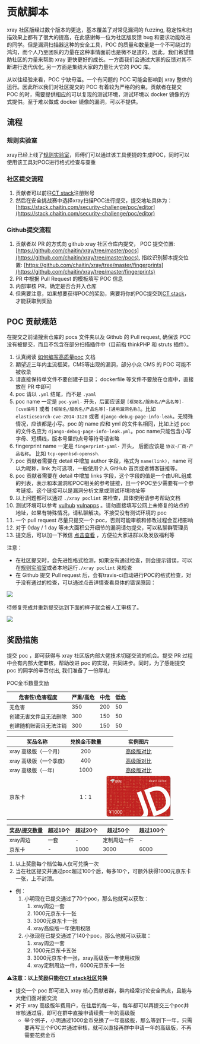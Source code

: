 # 贡献脚本

xray 社区版经过数个版本的更迭，基本覆盖了对常见漏洞的 fuzzing, 稳定性和扫描效果上都有了很大的提高，在此感谢每一位为社区版反馈 bug 和要求功能改进的同学。但是漏洞扫描器这种的安全工具，POC 的质量和数量是一个不可绕过的鸿沟，而个人乃至团队的力量在这种事情面前也是微不足道的，因此，我们希望借助社区的力量来帮助 xray 更快更好的成长。一方面我们会通过大家的反馈对其不断进行迭代优化, 另一方面是集结大家的力量壮大它的 POC 库。

从以往经验来看，POC 宁缺毋滥。一个有问题的 POC 可能会影响到 xray 整体的运行。因此所以我们对社区提交的 POC 有着较为严格的约束。贡献者在提交 POC 的时，需要提供相应的可以复现的测试环境，测试环境以 docker 镜像的方式提供。至于难以做成 docker 镜像的漏洞，可以不提供。

## 流程
### 规则实验室

xray已经上线了[规则实验室](https://poc.xray.cool)，师傅们可以通过该工具便捷的生成POC，同时可以使用该工具对POC进行格式检查与查重

### 社区提交流程

1. 贡献者可以前往[CT stack](https://stack.chaitin.com)注册账号
2. 然后在安全挑战赛中选择xray扫描POC进行提交，提交地址具体为：[https://stack.chaitin.com/security-challenge/poc/editor](https://stack.chaitin.com/security-challenge/poc/editor)

### Github提交流程

1. 贡献者以 PR 的方式向 github xray 社区仓库内提交， POC 提交位置: [https://github.com/chaitin/xray/tree/master/pocs](https://github.com/chaitin/xray/tree/master/pocs), 指纹识别脚本提交位置: [https://github.com/chaitin/xray/tree/master/fingerprints](https://github.com/chaitin/xray/tree/master/fingerprints)
2. PR 中根据 Pull Request 的模板填写 POC 信息
3. 内部审核 PR，确定是否合并入仓库
4. 但需要注意，如果想要获得POC的奖励，需要将你的POC提交到[CT stack](https://stack.chaitin.com)，才能获取到奖励

## POC 贡献规范

在提交之前请搜索仓库的 pocs 文件夹以及 Github 的 Pull request, 确保该 POC 没有被提交，而且不包含在部分扫描插件中（目前指 thinkPHP 和 struts 插件）。

1. 认真阅读 [如何编写高质量poc](guide/high_quality_poc.md) 文档
2. 期望近三年内主流框架，CMS等出现的漏洞，部分小众 CMS 的 POC 可能不被收录
3. 请直接保持单文件不要创建子目录； dockerfile 等文件不要放在仓库中，直接放在 PR 中即可
4. poc 请以 `.yml` 结尾，而不是 `.yaml`
5. poc name 一定是 `poc-yaml-` 开头，后面应该是 `[框架名/服务名/产品名等]-[cve编号]` 或者 `[框架名/服务名/产品名等]-[通用漏洞名称]`。比如 `elasticsearch-cve-2014-3120` 或者 `django-debug-page-info-leak`。无特殊情况，应该都是小写。poc 的 name 应和 yml 的文件名相同，比如上述 poc 的文件名应为 `django-debug-page-info-leak.yml`。poc name只能包含小写字母、短横线，版本号里的点号等符号请省略
6. fingerprint name 一定是 `fingerprint-yaml-` 开头， 后面应该是 `协议-厂商-产品名称`。 比如 `tcp-openbsd-openssh`.
7. poc 贡献者需要在 detail 中增加 author 字段，格式为 `name(link)`，name 可以为昵称，link 为可选项，一般使用个人 GitHub 首页或者博客链接等。
8. poc 贡献者需要在 detail 中增加 links 字段，这个字段的值是一个由URL组成的列表，表示和本漏洞和POC相关的参考链接，且一个POC至少需要有一个参考链接。这个链接可以是漏洞分析文章或测试环境地址等
9. 以上问题都可以通过 `./xray poclint` 来检查，具体使用请参考帮助文档
10. 测试环境可以参考 [vulhub](https://github.com/vulhub/vulhub/) [vulnapps](https://github.com/Medicean/VulApps) 。请勿直接填写公网上未修复的站点的地址，如果有特殊情况，请私聊解决。不接受没有测试环境的 poc
11. 一个 pull request 尽量只提交一个 poc，否则可能审核和修改过程会互相影响
12. 对于 0day / 1 day 等未大面积公开细节的漏洞请勿提交，可以私聊群管理员
13. 提交后，可以加一下微信 [点击查看](guide/feedback.md#反馈渠道) ，方便拉大家进群以及发放福利等

注意：
+ 在社区提交时，会先进性格式检测，如果没有通过检查，则会提示错误，可以在[规则实验室](https://poc.xray.cool)或者本地运行`./xray poclint` 来检查
+ 在 Github 提交 Pull request 后，会有travis-ci自动进行POC的格式检查，对于没有通过的检查，可以通过点击详情查看具体的错误原因：

![](../assets/contribute/fail-detail.jpg)

待修复完成并重新提交达到下面的样子就会被人工审核了。

![](../assets/contribute/pr.jpg)

## 奖励措施

提交 poc ，即可获得与 xray 社区版内部大佬技术切磋交流的机会。提交 PR 过程中会有内部大佬审核，帮助改进 poc 的实现，共同进步。同时，为了感谢提交 poc 的同学的辛苦付出, 我们准备了一份厚礼:

POC金币数量奖励

| 危害性\\危害程度   | 严重/高危 | 中危  | 低危  |
|-------------|-------|-----|-----|
| 无危害         | 350   | 200 | 50  |
| 创建无害文件且无法删除 | 300   | 150 | 50  |
| 创建随机账密且无法注销 | 300   | 150 | 50  |


|奖品名称 | 兑换金币数量 | 实例图片|
|---- |:--:| :----:|
|xray 高级版（一个月) |  200 | [高级版对比](generic/compare.md)|
|xray 高级版（一个季度) |  400 | [高级版对比](generic/compare.md)|
|xray 高级版（一年) |  1000 | [高级版对比](generic/compare.md)|
|京东卡 | 1：1 | ![](../assets/contribute/JD1000.png)|

| 奖品\\提交数量 | 超过10个 | 超过20个 | 超过50个  | 超过100个 |
|----------|-------|-------|--------|--------|
| xray周边   | 一套    | -     | 定制周边一件 | -      |
| 京东卡      | -     | 1000  | 3000   | 6000   |

1. 以上奖励每个档位每人仅可兑换一次
2. 当在社区提交并通过poc超过100个后，每多10个，可额外获得1000元京东卡一张，上不封顶。

- 例：
  1. 小明现在已提交通过了70个poc，那么他就可以获取：
     1. xray周边一套
     2. 1000元京东卡一张
     3. 3000元京东卡一张
     4. xray高级版一年使用权限
  2. 小张现在已提交通过了140个poc，那么他就可以获取：
     1. xray周边一套
     2. 1000元京东卡五张
     3. 3000元京东卡一张，xray高级版一年使用权限
     4. xray定制周边一件，6000元京东卡一张

⚠️**注意：以上奖励只能在[CT stack社区](https://stack.chaitin.com)兑换**

+ 提交一个 poc 即可进入 xray 核心贡献者群，群内经常讨论安全热点，且能与大佬们面对面交流
+ 对于 xray 高级版年费用户，在往后的每一年，每年都可以再提交三个poc并审核通过后，即可在群中直接申请续费一年的高级版
  + 举个例子，小明通过1000金币兑换了一年高级版，那么等到下一年，只需要再写三个POC并通过审核，就可以直接再群中申请一年的高级版，不再需要花费金币
